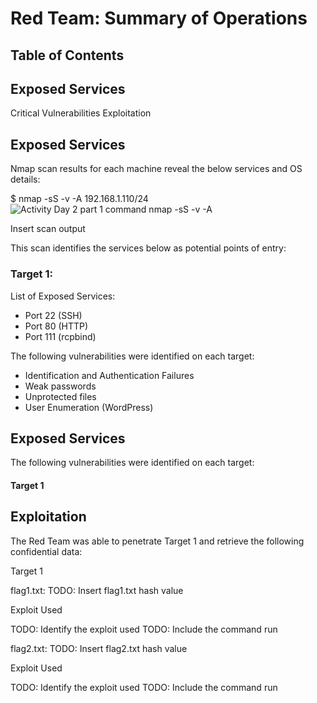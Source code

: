 # Red Team: Summary of Operations

## Table of Contents

## Exposed Services

Critical Vulnerabilities
Exploitation

## Exposed Services
Nmap scan results for each machine reveal the below services and OS details:

$ nmap -sS -v -A 192.168.1.110/24
![Activity Day 2 part 1  command nmap -sS -v -A](https://user-images.githubusercontent.com/88813019/157799806-92218ca1-45ea-42da-98a9-9e6ead4560ae.PNG)

Insert scan output

This scan identifies the services below as potential points of entry:

### Target 1:

List of Exposed Services:
- Port 22 (SSH)
- Port 80 (HTTP)
- Port 111 (rcpbind)

The following vulnerabilities were identified on each target:

- Identification and Authentication Failures
- Weak passwords
- Unprotected files
- User Enumeration (WordPress)

## Exposed Services

The following vulnerabilities were identified on each target:

#### Target 1



## Exploitation

The Red Team was able to penetrate Target 1 and retrieve the following confidential data:

Target 1


flag1.txt: TODO: Insert flag1.txt hash value


Exploit Used

TODO: Identify the exploit used
TODO: Include the command run

flag2.txt: TODO: Insert flag2.txt hash value


Exploit Used

TODO: Identify the exploit used
TODO: Include the command run
